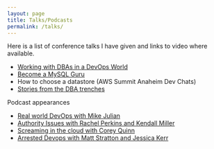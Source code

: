 ```yaml
---
layout: page
title: Talks/Podcasts
permalink: /talks/
---
```

Here is a list of conference talks I have given and links to video where available.

* [Working with DBAs in a DevOps World][1]
* [Become a MySQL Guru][2]
* How to choose a datastore (AWS Summit Anaheim Dev Chats)
* [Stories from the DBA trenches][3]

Podcast appearances
* [Real world DevOps with Mike Julian][4]
* [Authority Issues with Rachel Perkins and Kendall Miller][5]
* [Screaming in the cloud with Corey Quinn][6]
* [Arrested Devops with Matt Stratton and Jessica Kerr][7]

[1]:	https://www.youtube.com/watch?v=Ym408YX2zTA
[2]:	https://www.socallinuxexpo.org/scale/16x/presentations/become-mysql-guru
[3]:	https://www.youtube.com/watch?v=89_RqH5Y95k&feature=youtu.be
[4]:	https://www.realworlddevops.com/episodes/episode-001-silvia-botros
[5]:	https://player.fm/series/authority-issues/episode-21-silvia-botros-twilio-sendgrid
[6]:	https://www.screaminginthecloud.com/episodes/company-migration-on-two-fronts-aws-and-the-career-paths-of-software-engineers
[7]:	https://www.arresteddevops.com/principal-engineer/